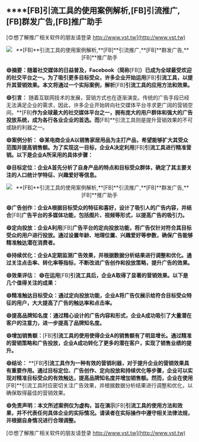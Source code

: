 ## ****[FB]**引流工具的使用案例解析,**[FB]**引流推广,**[FB]**群发广告,**[FB]**推广助手**

[😍想了解推广相关软件的朋友请登录 http://www.vst.tw](http://www.vst.tw)

 <center><img src="https://vst.tw/MP4/tuiguang/png/6.png" alt="**[FB]**引流工具的使用案例解析,**[FB]**引流推广,**[FB]**群发广告,**[FB]**推广助手"></center>

**😄摘要：随着社交媒体的日益普及，Facebook（简称**[FB]**）已成为全球最受欢迎的社交平台之一。为了吸引更多目标受众，许多企业开始运用**[FB]**引流工具，以提升其营销效果。本文将通过一个实际案例，解析**[FB]**引流工具的应用方法和效果。**

**😄引言：**
随着互联网技术的发展，营销方式也在逐渐演变。传统的广告手段已经无法满足企业的需求，因此，许多企业开始转向社交媒体平台寻求更广阔的营销空间。**[FB]**作为全球最大的社交媒体平台之一，拥有庞大的用户群体和强大的广告投放系统，成为各行各业企业的首选。而**[FB]**引流工具则是提升营销效果的不可或缺的利器之一。

**😄案例分析：**
**😄某电商企业A以销售家居用品为主打产品，希望能够扩大其受众范围并提高销售额。为了实现这一目标，企业A决定利用**[FB]**引流工具进行精准营销。以下是企业A所采用的具体步骤：**

**😄目标定位：企业A首先分析了自身产品的特点和目标受众群体，确定了其主要关注的人口统计学特征、兴趣爱好等信息。**

 <center><img src="https://vst.tw/MP4/tuiguang/png/6.png" alt="**[FB]**引流工具的使用案例解析,**[FB]**引流推广,**[FB]**群发广告,**[FB]**推广助手"></center>

**😄广告创作：企业A根据目标受众的特征和喜好，设计了吸引人的广告内容，并结合**[FB]**广告平台的多媒体功能，包括图片、视频等形式，以提高广告的吸引力。**

**😄定向投放：企业A利用**[FB]**广告平台的定向投放功能，将广告仅针对符合其目标受众的用户进行投放。通过设置年龄、地理位置、兴趣爱好等参数，确保广告能够精准触达潜在消费者。**

**😄持续优化：企业A定期监测广告效果，并根据数据分析结果进行调整和优化。通过关注点击率、转化率等指标，不断改进广告创作和投放策略，提升广告的效果。**

**😄效果评估：**
**😄在运用**[FB]**引流工具后，企业A取得了显著的营销效果。以下是几个值得关注的成果：**

**😄精准触达目标受众：通过定向投放功能，企业A将广告仅展示给符合目标受众特征的用户，大大提高了广告的触达率和点击率。**

**😄提高品牌知名度：通过精心设计的广告内容和形式，企业A成功吸引了大量潜在客户的注意力，进一步提高了品牌知名度。**

**😄增加销售额：**[FB]**引流工具的使用使得企业A的销售额有了明显增长。通过精准的营销策略和广告投放，企业A成功转化了更多的潜在客户，实现了销售业绩的提升。**

**😄结论：**
**[FB]**引流工具作为一种有效的营销利器，对于提升企业的营销效果具有重要作用。通过目标定位、广告创作、定向投放和持续优化等步骤，企业可以实现对精准目标受众的有效触达，提高品牌知名度并增加销售额。然而，企业在使用**[FB]**引流工具时应密切关注广告效果，并根据数据分析结果进行调整和优化，以确保取得最佳的营销效果。

**😄免责声明：本文所述案例仅为虚构，旨在演示**[FB]**引流工具的使用方法和效果，并不代表任何具体企业的实际情况。请读者在实际操作中遵守相关法律法规，并根据自身情况进行合理调整。**

[😍想了解推广相关软件的朋友请登录 http://www.vst.tw](http://www.vst.tw)



